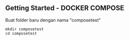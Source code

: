 ## Getting Started - DOCKER COMPOSE 

Buat folder baru dengan nama "composetest"

```
mkdir composetest
cd composetest
```